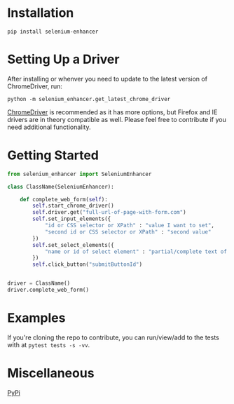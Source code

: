 # Installation

```
pip install selenium-enhancer
```

# Setting Up a Driver

After installing or whenver you need to update to the latest version of
ChromeDriver, run:

```
python -m selenium_enhancer.get_latest_chrome_driver
```

[ChromeDriver](https://chromedriver.chromium.org/) is recommended as it has 
more options, but Firefox and IE drivers are in theory compatible as well.
Please feel free to contribute if you need additional functionality.

# Getting Started

```python
from selenium_enhancer import SeleniumEnhancer

class ClassName(SeleniumEnhancer):

    def complete_web_form(self):
        self.start_chrome_driver()
        self.driver.get("full-url-of-page-with-form.com")
        self.set_input_elements({
            "id or CSS selector or XPath" : "value I want to set",
            "second id or CSS selector or XPath" : "second value"
        })
        self.set_select_elements({
            "name or id of select element" : "partial/complete text of option"
        })
        self.click_button("submitButtonId")


driver = ClassName()
driver.complete_web_form()
```

# Examples

If you're cloning the repo to contribute, you can run/view/add to the tests
with at ``pytest tests -s -vv``.

# Miscellaneous

[PyPi](https://pypi.org/project/selenium-enhancer/)

